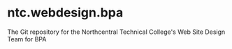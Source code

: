 # ntc.webdesign.bpa
The Git repository for the Northcentral Technical College's Web Site Design Team for BPA
